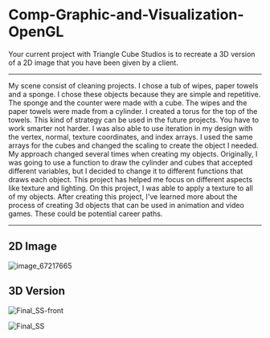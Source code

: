 # Comp-Graphic-and-Visualization-OpenGL

Your current project with Triangle Cube Studios is to recreate a 3D version of a 2D image that you have been given by a client.

---------------------------------------------------

My scene consist of cleaning projects. I chose a tub of wipes, paper towels and a sponge. I chose these objects because they are simple and repetitive. The sponge and the counter were made with a cube. The wipes and the paper towels were made from a cylinder. I created a torus for the top of the towels. This kind of strategy can be used in the future projects. You have to work smarter not harder. I was also able to use iteration in my design with the vertex, normal, texture coordinates, and index arrays. I used the same arrays for the cubes and changed the scaling to create the object I needed. My approach changed several times when creating my objects. Originally, I was going to use a function to draw the cylinder and cubes that accepted different variables, but I decided to change it to different functions that draws each object. This project has helped me focus on different aspects like texture and lighting. On this project, I was able to apply a texture to all of my objects. After creating this project, I've learned more about the process of creating 3d objects that can be used in animation and video games. These could be potential career paths.

---------------------------------------------------
## 2D Image
![image_67217665](https://github.com/user-attachments/assets/bc6c1f11-8968-402d-840b-f96dd572c6fd)

## 3D Version
![Final_SS-front](https://github.com/user-attachments/assets/782051ca-ab73-4971-85af-d922b7a88530)

![Final_SS](https://github.com/user-attachments/assets/cbccc4b7-0ee3-4423-896a-527273709f53)
